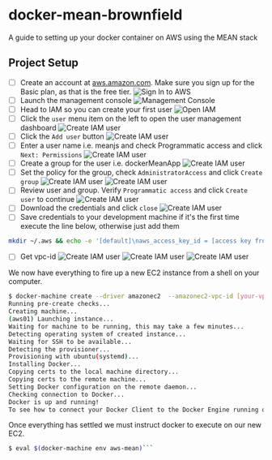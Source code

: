# docker-mean-brownfield
A guide to setting up your docker container on AWS using the MEAN stack

## Project Setup

- [ ] Create an account at [aws.amazon.com](https://aws.amazon.com/ "AWS"). Make sure you sign up for the Basic plan, as that is the free tier.
![Sign In to AWS](./assets/images/01-brownfield-aws-signup.png "Logo Title Text 1")
- [ ] Launch the management console
 ![Management Console](./assets/images/02-brownfield-aws-console.png "Logo Title Text 2")
- [ ] Head to IAM so you can create your first user
 ![Open IAM](./assets/images/03-brownfield-aws-iam.png "Logo Title Text 3")
- [ ] Click the `user` menu item on the left to open the user management dashboard
 ![Create IAM user](./assets/images/04-brownfield-aws-iam-user.png "Logo Title Text 4")
- [ ] Click the `Add user` button
![Create IAM user](./assets/images/05-brownfield-aws-iam-user-add.png "Logo Title Text 5")
- [ ] Enter a user name i.e. meanjs and check Programmatic access and click `Next: Permissions`
![Create IAM user](./assets/images/06-brownfield-aws-user-userinfo.png "Logo Title Text 6")
 - [ ] Create a group for the user i.e. dockerMeanApp
![Create IAM user](./assets/images/07-brownfield-aws-user-groupinfo.png "Logo Title Text 6")
 - [ ] Set the policy for the group, check `AdministratorAccess` and click `Create group`
![Create IAM user](./assets/images/08-brownfield-aws-group-security.png "Logo Title Text 6")
![Create IAM user](./assets/images/09-brownfield-aws-group-created.png "Logo Title Text 6")
- [ ] Review user and group. Verify `Programmatic access` and click `Create user` to continue
![Create IAM user](./assets/images/10-brownfield-aws-review.png "Logo Title Text 6")
- [ ] Download the credentials and click `close`
![Create IAM user](./assets/images/11-brownfield-aws-download-credentials.png "Logo Title Text 6")
- [ ] Save credentials to your development machine if it's the first time execute the line below, otherwise just add them
```bash
mkdir ~/.aws && echo -e '[default]\naws_access_key_id = [access key from file]\naws_secret_access_key = [secret key from file]' > ~/.aws/credentials
```
- [ ] Get vpc-id
![Create IAM user](./assets/images/12-brownfield-aws-vpcid-1.png "Logo Title Text 6")
![Create IAM user](./assets/images/13-brownfield-aws-vpcid-2.png "Logo Title Text 6")
![Create IAM user](./assets/images/14-brownfield-aws-vpcid-3.png "Logo Title Text 6")

We now have everything to fire up a new EC2 instance from a shell on your computer. 
```bash
$ docker-machine create --driver amazonec2  --amazonec2-vpc-id [your-vpc-id] --amazonec2-zone a aws-mean
Running pre-create checks...
Creating machine...
(aws01) Launching instance...
Waiting for machine to be running, this may take a few minutes...
Detecting operating system of created instance...
Waiting for SSH to be available...
Detecting the provisioner...
Provisioning with ubuntu(systemd)...
Installing Docker...
Copying certs to the local machine directory...
Copying certs to the remote machine...
Setting Docker configuration on the remote daemon...
Checking connection to Docker...
Docker is up and running!
To see how to connect your Docker Client to the Docker Engine running on this virtual machine, run: docker-machine env aws-mean
```

Once everything has settled we must instruct docker to execute on our new EC2.
```bash
$ eval $(docker-machine env aws-mean)```